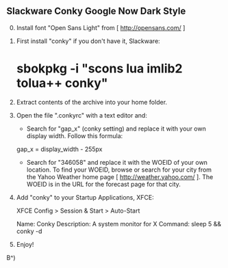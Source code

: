 
Slackware Conky Google Now Dark Style
-------------------------------------

0. Install font "Open Sans Light" from [ http://opensans.com/ ]

1. First install "conky" if you don't have it, Slackware:

   # sbokpkg -i "scons lua imlib2 tolua++ conky"

2. Extract contents of the archive into your home folder.

3. Open the file ".conkyrc" with a text editor and:

   * Search for "gap_x" (conky setting) and replace it with your own
   display width. Follow this formula:

    gap_x = display_width - 255px

   * Search for "346058" and replace it with the WOEID of your own
   location. To find your WOEID, browse or search for your city from the
   Yahoo Weather home page [ http://weather.yahoo.com/ ]. The WOEID is
   in the URL for the forecast page for that city.

4. Add "conky" to your Startup Applications, XFCE:

   XFCE Config > Session & Start > Auto-Start

    Name: Conky
    Description: A system monitor for X
    Command: sleep 5 && conky -d

5. Enjoy!

B^)
